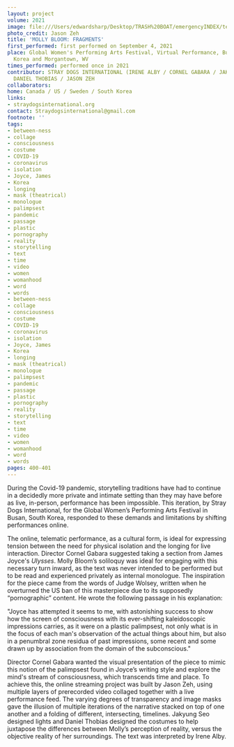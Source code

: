 ```yaml
---
layout: project
volume: 2021
image: file:///Users/edwardsharp/Desktop/TRASH%20BOAT/emergencyINDEX/ten_plus/guts/Links/1665434852152_Molly_Bloom_copy.tif
photo_credit: Jason Zeh
title: 'MOLLY BLOOM: FRAGMENTS'
first_performed: first performed on September 4, 2021
place: Global Women's Performing Arts Festival, Virtual Performance, Busan, South
  Korea and Morgantown, WV
times_performed: performed once in 2021
contributor: STRAY DOGS INTERNATIONAL (IRENE ALBY / CORNEL GABARA / JAKYUNG SEO /
  DANIEL THOBIAS / JASON ZEH
collaborators:
home: Canada / US / Sweden / South Korea
links:
- straydogsinternational.org
contact: Straydogsinternational@gmail.com
footnote: ''
tags:
- between-ness
- collage
- consciousness
- costume
- COVID-19
- coronavirus
- isolation
- Joyce, James
- Korea
- longing
- mask (theatrical)
- monologue
- palimpsest
- pandemic
- passage
- plastic
- pornography
- reality
- storytelling
- text
- time
- video
- women
- womanhood
- word
- words
- between-ness
- collage
- consciousness
- costume
- COVID-19
- coronavirus
- isolation
- Joyce, James
- Korea
- longing
- mask (theatrical)
- monologue
- palimpsest
- pandemic
- passage
- plastic
- pornography
- reality
- storytelling
- text
- time
- video
- women
- womanhood
- word
- words
pages: 400-401
---
```


During the Covid-19 pandemic, storytelling traditions have had to continue in a decidedly more private and intimate setting than they may have before as live, in-person, performance has been impossible. This iteration, by Stray Dogs International, for the Global Women’s Performing Arts Festival in Busan, South Korea, responded to these demands and limitations by shifting performances online. 

The online, telematic performance, as a cultural form, is ideal for expressing tension between the need for physical isolation and the longing for live interaction. Director Cornel Gabara suggested taking a section from James Joyce's *Ulysses*. Molly Bloom’s soliloquy was ideal for engaging with this necessary turn inward, as the text was never intended to be performed but to be read and experienced privately as internal monologue. The inspiration for the piece came from the words of Judge Wolsey, written when he overturned the US ban of this masterpiece due to its supposedly “pornographic” content. He wrote the following passage in his explanation:

"Joyce has attempted it seems to me, with astonishing success to show how the screen of consciousness with its ever-shifting kaleidoscopic impressions carries, as it were on a plastic palimpsest, not only what is in the focus of each man's observation of the actual things about him, but also in a penumbral zone residua of past impressions, some recent and some drawn up by association from the domain of the subconscious."

Director Cornel Gabara wanted the visual presentation of the piece to mimic this notion of the palimpsest found in Joyce’s writing style and explore the mind's stream of consciousness, which transcends time and place. To achieve this, the online streaming project was built by Jason Zeh, using multiple layers of prerecorded video collaged together with a live performance feed. The varying degrees of transparency and image masks gave the illusion of multiple iterations of the narrative stacked on top of one another and a folding of different, intersecting, timelines. Jakyung Seo designed lights and Daniel Thobias designed the costumes to help juxtapose the differences between Molly’s perception of reality, versus the objective reality of her surroundings. The text was interpreted by Irene Alby.